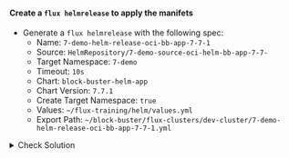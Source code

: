 #### Create a `flux helmrelease` to apply the manifets
- Generate a `flux helmrelease` with the following spec:
    - Name: `7-demo-helm-release-oci-bb-app-7-7-1`
    - Source: `HelmRepository/7-demo-source-oci-helm-bb-app-7-7-`
    - Target Namespace: `7-demo`
    - Timeout: `10s`
    - Chart: `block-buster-helm-app`
    - Chart Version: `7.7.1`
    - Create Target Namespace: `true`
    - Values: `~/flux-training/helm/values.yml`
    - Export Path: `~/block-buster/flux-clusters/dev-cluster/7-demo-helm-release-oci-bb-app-7-7-1.yml`

<details><summary>Check Solution</summary>

```
flux create helmrelease 7-demo-helm-release-oci-bb-app-7-7-1 \
--source HelmRepository/7-demo-source-oci-helm-bb-app-7-7-1 \
--target-namespace 7-demo \
--chart block-buster-helm-app  \
--chart-version 7.7.1 \
--create-target-namespace true \
--values ~/flux-training/helm/values.yml \
--export > ~/block-buster/flux-clusters/dev-cluster/7-demo-helm-release-oci-bb-app-7-7-1.yml
```{{exec}}

</details>

<br>

#### Check the Generated YAML
```
cat ~/block-buster/flux-clusters/dev-cluster/7-demo-helm-release-oci-bb-app-7-7-1.yml
```{{exec}}

<br>

#### Add, Commit, Push the changes
> When prompted for `password` use the `GitHub PAT - Personal Access Token` used in earlier steps.

```
cd ~/block-buster
git config --global user.email "fluxcd@killercoda.com"
git config --global user.name "FluxCD-Killercoda"
git pull
git add .
git commit -m 771-demo
git push
```{{exec}}

> Note the `commit id` displayed after the `git push` operation.

<br>

###### ****If you face any issue or have a new suggestion, please raise it here: [issues tracker](https://github.com/sidd-harth/fluxcd-tracker/issues)*